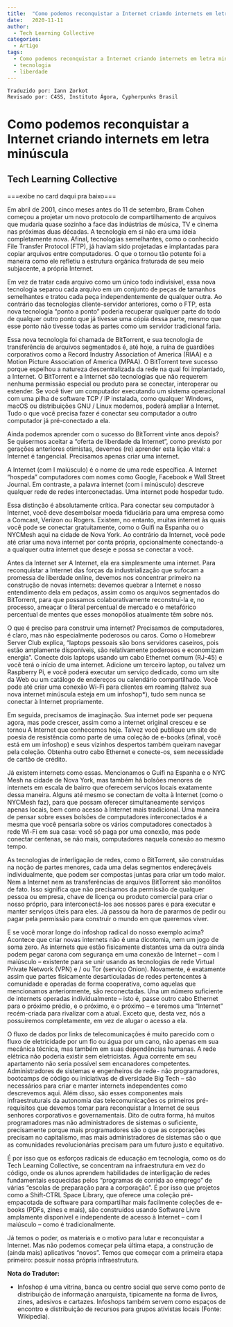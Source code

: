 ```yaml
---
title:  "Como podemos reconquistar a Internet criando internets em letra minúscula"
date:   2020-11-11
author:
  - Tech Learning Collective
categories:
  - Artigo
tags:
  - Como podemos reconquistar a Internet criando internets em letra minúscula  
  - tecnologia
  - liberdade
---
```

```
Traduzido por: Iann Zorkot
Revisado por: C4SS, Instituto Ágora, Cypherpunks Brasil
```

# Como podemos reconquistar a Internet criando internets em letra minúscula
## Tech Learning Collective
===exibe no card daqui pra baixo===

Em abril de 2001, cinco meses antes do 11 de setembro, Bram Cohen começou a projetar um novo protocolo de compartilhamento de arquivos que mudaria quase sozinho a face das indústrias de música, TV e cinema nas próximas duas décadas. A tecnologia em si não era uma ideia completamente nova. Afinal, tecnologias semelhantes, como o conhecido File Transfer Protocol (FTP), já haviam sido projetadas e implantadas para copiar arquivos entre computadores. O que o tornou tão potente foi a maneira como ele refletiu a estrutura orgânica fraturada de seu meio subjacente, a própria Internet.

Em vez de tratar cada arquivo como um único todo indivisível, essa nova tecnologia separou cada arquivo em um conjunto de peças de tamanhos semelhantes e tratou cada peça independentemente de qualquer outra. Ao contrário das tecnologias cliente-servidor anteriores, como o FTP, esta nova tecnologia “ponto a ponto” poderia recuperar qualquer parte do todo de qualquer outro ponto que já tivesse uma cópia dessa parte, mesmo que esse ponto não tivesse todas as partes como um servidor tradicional faria.

Essa nova tecnologia foi chamada de BitTorrent, e sua tecnologia de transferência de arquivos segmentados é, até hoje, a ruína de guardiões corporativos como a Record Industry Association of America (RIAA) e a Motion Picture Association of America (MPAA). O BitTorrent teve sucesso porque espelhou a natureza descentralizada da rede na qual foi implantado, a Internet. O BitTorrent e a Internet são tecnologias que não requerem nenhuma permissão especial ou produto para se conectar, interoperar ou estender. Se você tiver um computador executando um sistema operacional com uma pilha de software TCP / IP instalada, como qualquer Windows, macOS ou distribuições GNU / Linux modernos, poderá ampliar a Internet. Tudo o que você precisa fazer é conectar seu computador a outro computador já pré-conectado a ela.

Ainda podemos aprender com o sucesso do BitTorrent vinte anos depois? Se quisermos aceitar a “oferta de liberdade da Internet”, como previsto por gerações anteriores otimistas, devemos (re) aprender esta lição vital: a Internet é tangencial. Precisamos apenas criar uma internet.

A Internet (com I maiúsculo) é o nome de uma rede específica. A Internet “hospeda” computadores com nomes como Google, Facebook e Wall Street Journal. Em contraste, a palavra internet (com i minúsculo) descreve qualquer rede de redes interconectadas. Uma internet pode hospedar tudo.

Essa distinção é absolutamente crítica. Para conectar seu computador à Internet, você deve desembolsar moeda fiduciária para uma empresa como a Comcast, Verizon ou Rogers. Existem, no entanto, muitas internet às quais você pode se conectar gratuitamente, como o Guifi na Espanha ou o NYCMesh aqui na cidade de Nova York. Ao contrário da Internet, você pode até criar uma nova internet por conta própria, opcionalmente conectando-a a qualquer outra internet que deseje e possa se conectar a você.

Antes da Internet ser A Internet, ela era simplesmente uma internet. Para reconquistar a Internet das forças da industrialização que sufocam a promessa de liberdade online, devemos nos concentrar primeiro na construção de novas internets: devemos quebrar a Internet e nosso entendimento dela em pedaços, assim como os arquivos segmentados do BitTorrent, para que possamos colaborativamente reconstruí-la e, no processo, ameaçar o literal percentual de mercado e o metafórico percentual de mentes que esses monopólios atualmente têm sobre nós.

O que é preciso para construir uma internet? Precisamos de computadores, é claro, mas não especialmente poderosos ou caros. Como o Homebrew Server Club explica, “laptops pessoais são bons servidores caseiros, pois estão amplamente disponíveis, são relativamente poderosos e economizam energia”. Conecte dois laptops usando um cabo Ethernet comum (RJ-45) e você terá o início de uma internet. Adicione um terceiro laptop, ou talvez um Raspberry Pi, e você poderá executar um serviço dedicado, como um site da Web ou um catálogo de endereços ou calendário compartilhado. Você pode até criar uma conexão Wi-Fi para clientes em roaming (talvez sua nova internet minúscula esteja em um infoshop*), tudo sem nunca se conectar à Internet propriamente.

Em seguida, precisamos de imaginação. Sua internet pode ser pequena agora, mas pode crescer, assim como a internet original cresceu e se tornou A Internet que conhecemos hoje. Talvez você publique um site de poesia de resistência como parte de uma coleção de e-books (afinal, você está em um infoshop) e seus vizinhos despertos também queiram navegar pela coleção. Obtenha outro cabo Ethernet e conecte-os, sem necessidade de cartão de crédito.

Já existem internets como essas. Mencionamos o Guifi na Espanha e o NYC Mesh na cidade de Nova York, mas também há bolsões menores de internets em escala de bairro que oferecem serviços locais exatamente dessa maneira. Alguns até mesmo se conectam de volta à Internet (como o NYCMesh faz), para que possam oferecer simultaneamente serviços apenas locais, bem como acesso à Internet mais tradicional. Uma maneira de pensar sobre esses bolsões de computadores interconectados é a mesma que você pensaria sobre os vários computadores conectados à rede Wi-Fi em sua casa: você só paga por uma conexão, mas pode conectar centenas, se não mais, computadores naquela conexão ao mesmo tempo.

As tecnologias de interligação de redes, como o BitTorrent, são construídas na noção de partes menores, cada uma delas segmentos endereçáveis individualmente, que podem ser compostas juntas para criar um todo maior. Nem a Internet nem as transferências de arquivos BitTorrent são monólitos de fato. Isso significa que não precisamos da permissão de qualquer pessoa ou empresa, chave de licença ou produto comercial para criar o nosso próprio, para interconectá-los aos nossos pares e para executar e manter serviços úteis para eles. Já passou da hora de pararmos de pedir ou pagar pela permissão para construir o mundo em que queremos viver.

E se você morar longe do infoshop radical do nosso exemplo acima? Acontece que criar novas internets não é uma dicotomia, nem um jogo de soma zero. As internets que estão fisicamente distantes uma da outra ainda podem pegar carona com segurança em uma conexão de Internet – com I maiúsculo – existente para se unir usando as tecnologias de rede Virtual Private Network (VPN) e / ou Tor (serviço Onion). Novamente, é exatamente assim que partes fisicamente desarticuladas de redes pertencentes à comunidade e operadas de forma cooperativa, como aquelas que mencionamos anteriormente, são reconectadas. Una um número suficiente de internets operadas individualmente – isto é, passe outro cabo Ethernet para o próximo prédio, e o próximo, e o próximo – e teremos uma “Internet” recém-criada para rivalizar com a atual. Exceto que, desta vez, nós a possuiremos completamente, em vez de alugar o acesso a ela.

O fluxo de dados por links de telecomunicações é muito parecido com o fluxo de eletricidade por um fio ou água por um cano, não apenas em sua mecânica técnica, mas também em suas dependências humanas. A rede elétrica não poderia existir sem eletricistas. Água corrente em seu apartamento não seria possível sem encanadores competentes. Administradores de sistemas e engenheiros de rede - não programadores, bootcamps de código ou iniciativas de diversidade Big Tech – são necessários para criar e manter internets independentes como descrevemos aqui. Além disso, são esses componentes mais infraestruturais da autonomia das telecomunicações os primeiros pré-requisitos que devemos tomar para reconquistar a Internet de seus senhores corporativos e governamentais. Dito de outra forma, há muitos programadores mas não administradores de sistemas o suficiente, precisamente porque mais programadores são o que as corporações precisam no capitalismo, mas mais administradores de sistemas são o que as comunidades revolucionárias precisam para um futuro justo e equitativo.

É por isso que os esforços radicais de educação em tecnologia, como os do Tech Learning Collective, se concentram na infraestrutura em vez do código, onde os alunos aprendem habilidades de interligação de redes fundamentais esquecidas pelos “programas de corrida ao emprego” de várias “escolas de preparação para a corporação”. É por isso que projetos como a Shift-CTRL Space Library, que oferece uma coleção pré-empacotada de software para compartilhar mais facilmente coleções de e-books (PDFs, zines e mais), são construídos usando Software Livre amplamente disponível e independente de acesso à Internet – com I maiúsculo – como é tradicionalmente.

Já temos o poder, os materiais e o motivo para lutar e reconquistar a Internet. Mas não podemos começar pela última etapa, a construção de (ainda mais) aplicativos “novos”. Temos que começar com a primeira etapa primeiro: possuir nossa própria infraestrutura.

**Nota do Tradutor:**

* Infoshop é uma vitrina, banca ou centro social que serve como ponto de distribuição de informação anarquista, tipicamente na forma de livros, zines, adesivos e cartazes. Infoshops também servem como espaços de encontro e distribuição de recursos para grupos ativistas locais (Fonte: Wikipedia).